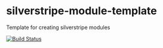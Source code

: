 # silverstripe-module-template
Template for creating silverstripe modules

[![Build Status](https://travis-ci.org/<your-vendor-name>/<your-repository-name>.svg?branch=master)](https://travis-ci.org/<your-vendor-name>/<your-repository-name>)